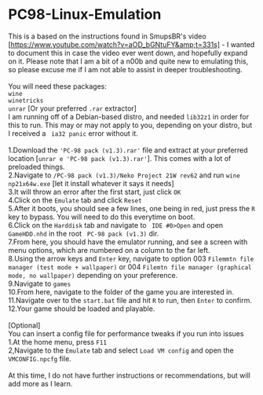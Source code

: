 # PC98-Linux-Emulation
This is a based on the instructions found in SmupsBR's video [https://www.youtube.com/watch?v=aOD_bGNtuFY&amp;t=331s] - I wanted to document this in case the video ever went down, and hopefully expand on it.  Please note that I am a bit of a n00b and quite new to emulating this, so please excuse me if I am not able to assist in deeper troubleshooting.
<br>
<br>
You will need these packages:
<br>
```wine```
<br>
```winetricks```
<br>
```unrar``` [Or your preferred ```.rar``` extractor]
<br>
I am running off of a Debian-based distro, and needed ```lib32z1``` in order for this to run.  This may or may not apply to you, depending on your distro, but I received a ``` ia32 panic``` error without it.
<br>
<br>
1.Download the ```'PC-98 pack (v1.3).rar'``` file and extract at your preferred location [```unrar e 'PC-98 pack (v1.3).rar'```].  This comes with a lot of preloaded things.
<br>
2.Navigate to ```/PC-98 pack (v1.3)/Neko Project 21W rev62``` and run ```wine np21x64w.exe``` [let it install whatever it says it needs]
<br>
3.It will throw an error after the first start, just click ```OK```
<br>
4.Click on the ```Emulate``` tab and click ```Reset```
<br>
5.After it boots, you should see a few lines, one being in red, just press the ```R``` key to bypass.  You will need to do this everytime on boot. 
<br>
6.Click on the ```Harddisk``` tab and navigate to ``` IDE #0>Open``` and open ```GameHDD.nhd``` in the root ``` PC-98 pack (v1.3)``` dir.
<br>
7.From here, you should have the emulator running, and see a screen with menu options, which are numbered on a column to the far left.
<br>
8.Using the arrow keys and ```Enter``` key, navigate to option 003 ```Filemmtn file manager (test mode + wallpaper)``` or 004 ```Filemtn file manager (graphical mode, no wallpaper)``` depending on your preference.
<br>
9.Navigate to ```games```
<br>
10.From here, navigate to the folder of the game you are interested in.
<br>
11.Navigate over to the ```start.bat``` file and hit ```R``` to run, then ```Enter``` to confirm.
<br>
12.Your game should be loaded and playable.
<br>
<br>
[Optional] 
<br>
You can insert a config file for performance tweaks if you run into issues
<br>
1.At the home menu, press ```F11```
<br>
2,Navigate to the ```Emulate``` tab and select ```Load VM config``` and open the ```VMCONFIG.npcfg``` file.
<br>
<br>
At this time, I do not have further instructions or recommendations, but will add more as I learn.
